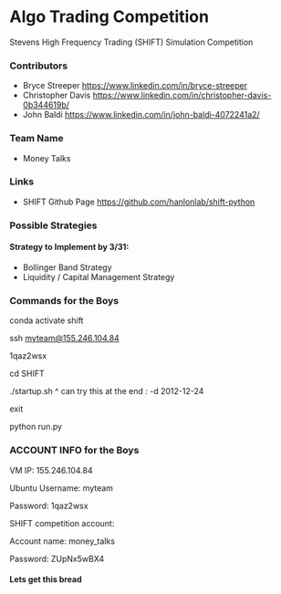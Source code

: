 # Algo Trading Competition

Stevens High Frequency Trading (SHIFT) Simulation Competition

### Contributors
- Bryce Streeper https://www.linkedin.com/in/bryce-streeper
- Christopher Davis https://www.linkedin.com/in/christopher-davis-0b344619b/
- John Baldi https://www.linkedin.com/in/john-baldi-4072241a2/

### Team Name
- Money Talks 

### Links
- SHIFT Github Page https://github.com/hanlonlab/shift-python

### Possible Strategies
#### Strategy to Implement by 3/31: 
- Bollinger Band Strategy
- Liquidity / Capital Management Strategy


### Commands for the Boys

conda activate shift

ssh myteam@155.246.104.84

1qaz2wsx

cd SHIFT

./startup.sh 
^ can try this at the end : -d 2012-12-24

exit

python run.py

### ACCOUNT INFO for the Boys 
VM IP: 155.246.104.84

Ubuntu Username: myteam

Password: 1qaz2wsx

SHIFT competition account:

Account name: money_talks 

Password: ZUpNx5wBX4

#### Lets get this bread


